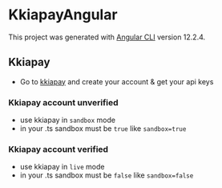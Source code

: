 # KkiapayAngular

This project was generated with [Angular CLI](https://github.com/angular/angular-cli) version 12.2.4.

## Kkiapay
* Go to [kkiapay](https://kkiapay.me) and create your account & get your api keys

### Kkiapay account unverified
* use kkiapay in `sandbox` mode
* in your .ts sandbox must be `true` like `sandbox=true`

### Kkiapay account verified
* use kkiapay in `live` mode
* in your .ts sandbox must be `false` like `sandbox=false`




